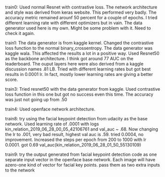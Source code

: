 train0:
Used normal Resnet with contrastive loss. The network architecture and style was derived from keras website. This performed very badly. The accuracy metric remained arounf 50 percent for a couple
of epochs. I tried different learning rate with different optimizers but in vain. The data generator used here is my own. Might be some problem with it. Need to check it again.

train1:
The data generator is from kaggle kernel. Changed the contrastive loss function to the normal binary_crossentropy. The data generator was kaggle wala. This affected the results a lot in a positive way. Used Resnet50 as the backbone architecture. I think got around 77 AUC on the leaderboard. The ouput layers here were also derived from a kaggle discussion names .81 LB. Tried with different learning rates but got best results in 0.0001 lr. In fact, mostly lower learning rates are giving a better score.

train3:
Tried resnet50 with the data generator from kaggle. Used contrastive loss function in this one but got no success even this time. The accuracy was just not going up from .50

train4:
Used openface network architecture.

train8:
try using the facial keypoint detection from udacity as the base network. Used learning rate of .0001 with logs kin_relation_2019_06_28_00_05_42106761 and val_auc ~ .68.
Now changing the lr to .001, very bad result, highest val auc is .59. tried 0.0004, no improvement. Increased the steps per epoch from 200 to 1000 with lr 0.0001. got 0.69 val_auc(kin_relation_2019_06_28_01_50_55130109)

train9:
try the output generated from facial keypoint detection code as one separate input vector in the openface base network. Each image will have azero-one kind of vector for facial key points. pass them as two extra inputs to the network